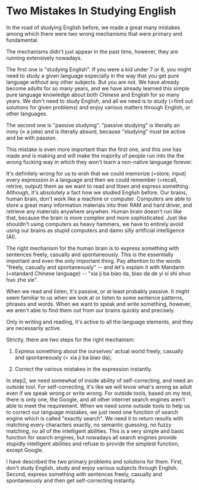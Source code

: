 # Two Mistakes In Studying English

In the road of studying English before, we made a great many mistakes among which there were two wrong mechanisms that were primary and fundamental.

The mechanisms didn't just appear in the past time, however, they are running extensively nowadays.

The first one is "studying English". If you were a kid under 7 or 8, you might need to study a given language especially in the way that you get pure language without any other subjects. But you are not. We have already become adults for so many years, and we have already learned this simple pure language knowledge about both Chinese and English for so many years. We don't need to study English, and all we need is to study \(=find out solutions for given problems\) and enjoy various matters through English, or other languages.

The second one is "passive studying". "passive studying" is literally an irony \(≈ a joke\) and is literally absurd, because "studying" must be active and be with passion.

This mistake is even more important than the first one, and this one has made and is making and will make the majority of people run into the the  wrong fucking way in which they won't learn a non-native language forever.

It's definitely wrong for us to wish that we could memorize \(=store, input\) every expression in a language and then we could remember \(=recall, retrive, output\) them as we want to read and litsen and express something. Although, it's absolutely a fact how we studied English before. Our brains, human brain, don't work like a machine or computer. Computers are able to store a great many information materials into their RAM and hard driver, and retrieve any materials anywhere anywhen. Human brain doesn't run like that, because the brain is more complex and more sophisticated. Just like shouldn't using computers as heavy hammers, we have to entirely avoid using our brains as stupid computers and damn silly artificial intelligence \(AI\).

The right mechanism for the human brain is to express something with sentences freely, casually and spontaneously. This is the essentially important and even the only important thing. Pay attention to the words "freely, casually and spontaneously" -- and let's explain it with Mandarin   \(=standard Chinese language\) -- "xia ji ba biao da, biao da de yi si shi shuo huo zhe xie".

When we read and listen, it's passive, or at least probably passive. It might seem familiar to us when we look at or listen to some sentence patterns, phrases and words. When we want to speak and write something, however, we aren't able to find them out from our brains quickly and precisely.

Only in writing and reading, it's active to all the language elements, and they are necessarily active.

Strictly, there are two steps for the right mechanism:

1. Express something about the ourselves' actual world freely, casually and spontaneously \(= xia ji ba biao da\);

2. Correct the various mistakes in the expression instantly.

In step2, we need somewhat of inside ability of self-correcting, and need an outside tool. For self-correcting, it's like we will know what's wrong as adult even if we speak wrong or write wrong. For outside tools, based on my test, there is only one, the Google, and all other internet search engines aren't able to meet the requirement. When we need some outside tools to help us to correct our language mistakes, we just need one function of search engine which is called "exactly search". We need it to return results with matching every characters exactly, no semantic guessing, no fuzzy matching, no all of the intelligent abilities. This is a very simple and basic function for search engines, but nowadays all search engines provide stupidly intelligent abilities and refuse to provide the simplest function, except Google.

I have described the two primary problems and solutions for them. First, don't study English, study and enjoy various subjects through English. Second, express something with sentences freely, casually and spontaneously and then get self-correcting instantly.

